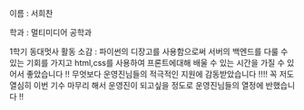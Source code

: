 이름 : 서희찬

학과 : 멀티미디어 공학과 

1학기 동대멋사 활동 소감 : 파이썬의 디장고를 사용함으로써 서버의 백엔드를 다룰 수 있는 기회를 가지고 html,css를 사용하여 프론트에대해
배울 수 있는 시간을 가질 수 있어서 좋았습니다 !!
무엇보다 운영진님들의 적극적인 지원에 감동받았습니다 !!!! 
꼭 저도 열심히 이번 기수 마무리 해서 운영진이 되고싶을 정도로 운영진님들의 열정에 반했습니다 !! 
